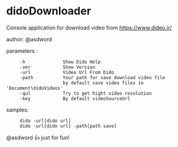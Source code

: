 # didoDownloader


Console application for download video from https://www.dideo.ir/

author: @asdword

 parameters :

         -h              Show Dido Help
         -ver            Show Version
         -url            Video Url From Dido
         -path           Your path for save download video file
                         by default save video files in 'Document\didoVideos'
         -qul            Try to get hight video resolution
         -key            By default videoSourceUrl

 samples:
 
         dido -url[dido url]
         dido -url[dido url] -path[path save]
         
@asdword :+1: just for fun!
